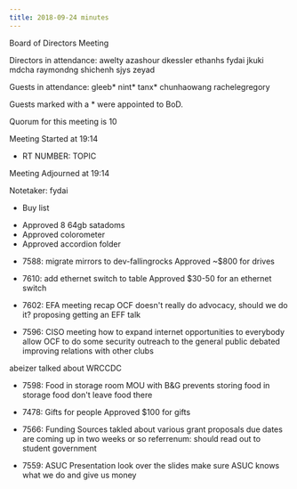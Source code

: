 ```yaml
---
title: 2018-09-24 minutes
---
```

Board of Directors Meeting

Directors in attendance:
awelty
azashour
dkessler
ethanhs
fydai
jkuki
mdcha
raymondng
shichenh
sjys
zeyad

Guests in attendance:
gleeb*
nint*
tanx*
chunhaowang
rachelegregory

Guests marked with a * were appointed to BoD.

Quorum for this meeting is 10

Meeting Started at 19:14

* RT NUMBER: TOPIC

Meeting Adjourned at 19:14

Notetaker: fydai

* Buy list
 - Approved 8 64gb satadoms
 - Approved colorometer
 - Approved accordion folder

* 7588: migrate mirrors to dev-fallingrocks
Approved ~$800 for drives

* 7610: add ethernet switch to table
Approved $30-50 for an ethernet switch

* 7602: EFA meeting recap
OCF doesn't really do advocacy, should we do it?
proposing getting an EFF talk

* 7596: CISO meeting
how to expand internet opportunities to everybody
allow OCF to do some security outreach to the general public
debated improving relations with other clubs

abeizer talked about WRCCDC

* 7598: Food in storage room
MOU with B&G prevents storing food in storage food
don't leave food there

* 7478: Gifts for people
Approved $100 for gifts

* 7566: Funding Sources
takled about various grant proposals
due dates are coming up in two weeks or so
referrenum: should read out to student government

* 7559: ASUC Presentation
look over the slides
make sure ASUC knows what we do and give us money
